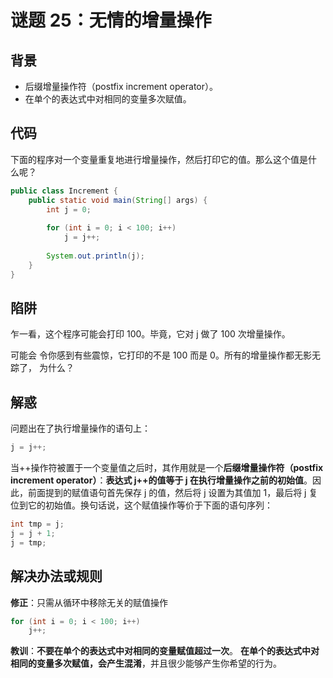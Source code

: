 # 谜题 25：无情的增量操作  

## 背景

- 后缀增量操作符（postfix increment operator）。
- 在单个的表达式中对相同的变量多次赋值。

## 代码

下面的程序对一个变量重复地进行增量操作，然后打印它的值。那么这个值是什 么呢？

```java
public class Increment {
    public static void main(String[] args) { 
        int j = 0;
        
        for (int i = 0; i < 100; i++)
            j = j++;
        
        System.out.println(j);
    }
}
```

## 陷阱

乍一看，这个程序可能会打印 100。毕竟，它对 j 做了 100 次增量操作。

可能会 令你感到有些震惊，它打印的不是 100 而是 0。所有的增量操作都无影无踪了， 为什么？   

## 解惑

问题出在了执行增量操作的语句上： 

```java
j = j++;
```

当++操作符被置于一个变量值之后时，其作用就是一个**后缀增量操作符（postfix increment operator）**：**表达式 j++的值等于 j 在执行增量操作之前的初始值**。因此，前面提到的赋值语句首先保存 j 的值，然后将 j 设置为其值加 1，最后将 j 复位到它的初始值。换句话说，这个赋值操作等价于下面的语句序列： 

```java
int tmp = j;
j = j + 1;
j = tmp; 
```

## 解决办法或规则

**修正**：只需从循环中移除无关的赋值操作 

```java
for (int i = 0; i < 100; i++)
    j++;  
```

**教训**：**不要在单个的表达式中对相同的变量赋值超过一次**。 **在单个的表达式中对相同的变量多次赋值，会产生混淆**，并且很少能够产生你希望的行为。 

